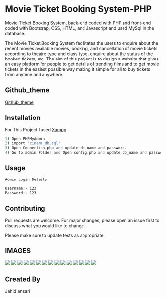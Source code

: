 # Movie Ticket Booking System-PHP
Movie Ticket Booking System, back-end coded with PHP and front-end coded with Bootstrap, CSS, HTML, and Javascript and used MySql in the database.

The Movie Ticket Booking System facilitates the users to enquire about the
recent movies available movies, booking, and cancellation of movie tickets according
to theatre type and class type, enquire about the status of the booked tickets, etc.
The aim of this project is to design a website that gives an easy platform for
people to get details of trending films and to get movie tickets in the
easiest possible way making it simple for all to buy tickets from anytime
and anywhere.

## Github_theme

[Github_theme](https://aman05382.github.io/movie_ticket_booking_system_php/)

## Installation

For This Project I used [Xampp](https://www.apachefriends.org/).

```php
1) Open PHPMyAdmin
2) import 'cinema_db.sql'
3) Open Connection.php and update db_name and password.
4) Go to admin Folder and Open config.php and update db_name and password.
```

## Usage

```bash
Admin Login Details

Username:- 123
Password:- 123
```

## Contributing
Pull requests are welcome. For major changes, please open an issue first to discuss what you would like to change.

Please make sure to update tests as appropriate.


##  IMAGES
<img src="img/screenshot/1.png">
<img src="img/screenshot/2.png">
<img src="img/screenshot/3.png">
<img src="img/screenshot/4.png">
<img src="img/screenshot/5.png">
<img src="img/screenshot/6.png">
<img src="img/screenshot/7.png">
<img src="img/screenshot/8.png">
<img src="img/screenshot/9.png">
<img src="img/screenshot/10.png">
<img src="img/screenshot/11.png">
<img src="img/screenshot/13.png">
<img src="img/screenshot/14.png">
<img src="img/screenshot/15.png">
<img src="database/ER.png">


## Created By
Jahid ansari

